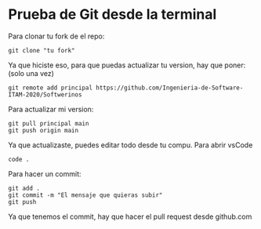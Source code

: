 # Prueba de Git desde la terminal

Para clonar tu fork de el repo:
``` {bash}
git clone "tu fork"
```

Ya que hiciste eso, para que puedas actualizar tu version, hay que poner: (solo una vez)
```
git remote add principal https://github.com/Ingenieria-de-Software-ITAM-2020/Softwerinos
```


Para actualizar mi version:
```
git pull principal main
git push origin main
```

Ya que actualizaste, puedes editar todo desde tu compu.
Para abrir vsCode
```
code .
```

Para hacer un commit:
```
git add .
git commit -m "El mensaje que quieras subir"
git push
```
Ya que tenemos el commit, hay que hacer el pull request desde github.com